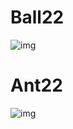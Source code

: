# Ball22
![img](https://cdn.discordapp.com/attachments/920404428706680832/1033278289785135194/unknown.png)

# Ant22
![img](https://cdn.discordapp.com/attachments/920404428706680832/1033278376791781426/unknown.png)